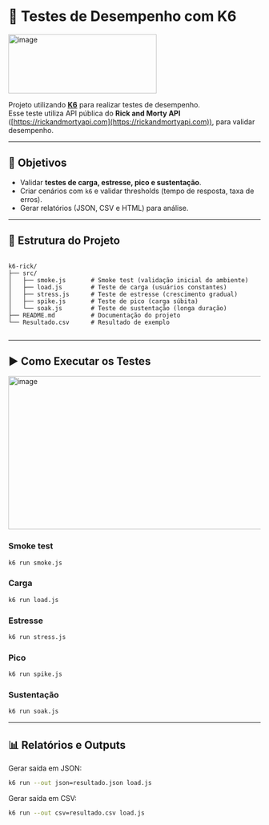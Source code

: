 # 🚀 Testes de Desempenho com K6

<img width="296" height="118" alt="image" src="https://github.com/user-attachments/assets/db673393-52e4-4677-82db-9789ee2ffa34" /> 




Projeto utilizando **[K6](https://k6.io/)** para realizar testes de desempenho.  
Esse teste utiliza API pública do **Rick and Morty API** ([https://rickandmortyapi.com](https://rickandmortyapi.com)), para validar desempenho.

---

## 🎯 Objetivos
- Validar **testes de carga, estresse, pico e sustentação**.  
- Criar cenários com `k6` e validar thresholds (tempo de resposta, taxa de erros).  
- Gerar relatórios (JSON, CSV e HTML) para análise. 

---

## 📂 Estrutura do Projeto
```

k6-rick/
├── src/
│   ├── smoke.js       # Smoke test (validação inicial do ambiente)
│   ├── load.js        # Teste de carga (usuários constantes)
│   ├── stress.js      # Teste de estresse (crescimento gradual)
│   ├── spike.js       # Teste de pico (carga súbita)
│   └── soak.js        # Teste de sustentação (longa duração)
├── README.md          # Documentação do projeto
└── Resultado.csv      # Resultado de exemplo


````

---


## ▶️ Como Executar os Testes

<img width="939" height="306" alt="image" src="https://github.com/user-attachments/assets/2931797c-a929-43fb-a5c2-c3d86d6f27e2" />


### Smoke test

```bash
k6 run smoke.js
```

### Carga

```bash
k6 run load.js
```

### Estresse

```bash
k6 run stress.js
```

### Pico

```bash
k6 run spike.js
```

### Sustentação

```bash
k6 run soak.js
```

---

## 📊 Relatórios e Outputs

Gerar saída em JSON:

```bash
k6 run --out json=resultado.json load.js
```

Gerar saída em CSV:

```bash
k6 run --out csv=resultado.csv load.js
```


